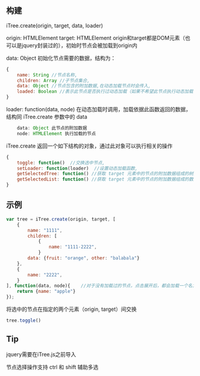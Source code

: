 


## 构建

iTree.create(origin, target, data, loader)

origin: HTMLElement
target: HTMLElement
origin和target都是DOM元素（也可以是jquery封装过的），初始时节点会被加载到origin内

data: Object 初始化节点需要的数据，结构为：
```js
{
    name: String //节点名称,
    children: Array //子节点集合,
    data: Object //节点包含的附加数据,在动态加载节点时会传入,
    loaded: Boolean //表示此节点是否执行过动态加载（如果不希望此节点执行动态加载，可设置为true）
}
```

loader: function(data, node) 在动态加载时调用，加载依据此函数返回的数据，结构同 iTree.create 参数中的 data
```js
    data: Object 此节点的附加数据
    node: HTMLElement 执行加载的节点
```

iTree.create 返回一个如下结构的对象，通过此对象可以执行相关的操作
```js
{
    toggle: function()  //交换选中节点,
    setLoader: function(loader)  //设置动态加载函数,
    getSelectedTree: function() //获取 target 元素中的节点的附加数据组成的树形结构数据,
    getSelectedList: function() //获取 target 元素中的节点的附加数据组成的数组结构数据
}
```

## 示例
```js
var tree = iTree.create(origin, target, [
    {
        name: "1111",
        children: [
            {
                name: "1111-2222",
            }
        data: {fruit: "orange", other: "balabala"}
    },
    {
        name: "2222",
    }
], function(data, node){    //对于没有加载过的节点，点击展开后，都会加载一个名为 "apple" 的节点
    return {name: "apple"}
});
```
将选中的节点在指定的两个元素（origin, target）间交换
```js
tree.toggle()
```



## Tip

jquery需要在iTree.js之前导入

节点选择操作支持 ctrl 和 shift 辅助多选




